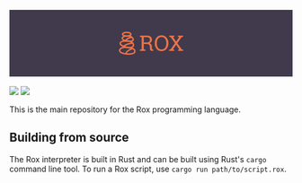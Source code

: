 ![Rox Logo](./assets/rox-banner.png)

![](https://github.com/<OWNER>/<REPOSITORY>/workflows/<WORKFLOW_NAME>/badge.svg)
![](https://github.com/<OWNER>/<REPOSITORY>/workflows/<WORKFLOW_NAME>/badge.svg)

This is the main repository for the Rox programming language.

## Building from source

The Rox interpreter is built in Rust and can be built using Rust's `cargo` command line tool.
To run a Rox script, use `cargo run path/to/script.rox`.
